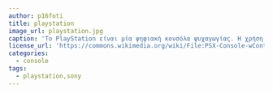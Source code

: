 ```yaml
---
author: p16foti
title: playstation
image_url: playstation.jpg
caption: 'Το PlayStation είναι μία ψηφιακή κονσόλα ψυχαγωγίας. Η χρήση του είναι εφικτή με ένα DualShock 2 Analog Controller και μία τηλεόραση που υποστηρίζει σύνδεση με AV ή VCR, ο χρήστης μπορεί να επιλέξει να παίξει ένα παιχνίδι από την τεράστια γκάμα που διαθέτει.'
license_url: 'https://commons.wikimedia.org/wiki/File:PSX-Console-wController.jpg'
categories:
  - console
tags:
  - playstation,sony
---
```

